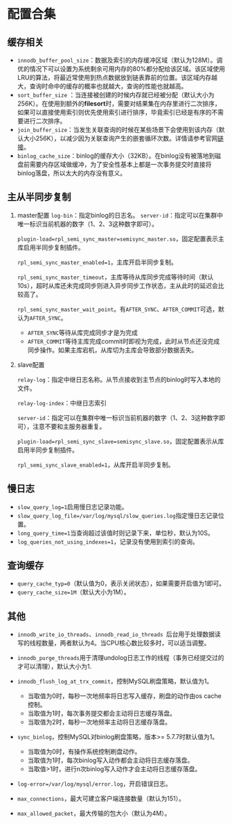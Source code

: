 # 配置合集

## 缓存相关

- `innodb_buffer_pool_size`：数据及索引的内存缓冲区域（默认为128M）。调优的情况下可以设置为系统剩余可用内存的80%都分配给该区域。该区域使用LRU的算法，将最近常使用到热点数据放到链表靠前的位置。该区域内存越大，查询时命中的缓存的概率也就越大，查询的性能也就越高。
- `sort_buffer_size` ：当连接被创建的时候内存就已经被分配（默认大小为256K）。在使用到额外的**filesort**时，需要对结果集在内存里进行二次排序，如果可以直接使用索引则优先使用索引进行排序，毕竟索引已经是有序的不需要进行二次排序。
- `join_buffer_size`：当发生关联查询的时候在某些场景下会使用到该内存（默认大小256K），以减少因为关联查询产生的嵌套循环次数。详情请参考官网[链接](https://dev.mysql.com/doc/refman/5.7/en/nested-loop-joins.html)。
- `binlog_cache_size`：binlog的缓存大小（32KB）。在binlog没有被落地到磁盘前需要内存区域做缓冲，为了安全性基本上都是一次事务提交时直接将binlog落盘，所以太大的内存没有意义。

## 主从半同步复制

1. master配置
   `log-bin`：指定binlog的日志名。
   `server-id`：指定可以在集群中唯一标识当前机器的数字（1、2、3这种数字即可）。

   `plugin-load=rpl_semi_sync_master=semisync_master.so`，固定配置表示主库启用半同步复制插件。

   `rpl_semi_sync_master_enabled=1`，主库开启半同步复制。

   `rpl_semi_sync_master_timeout`，主库等待从库同步完成等待时间（默认10s），超时从库还未完成同步则进入异步同步工作状态，主从此时的延迟会比较高了。

   `rpl_semi_sync_master_wait_point`。有`AFTER_SYNC`、`AFTER_COMMIT`可选，默认为`AFTER_SYNC`。

   - `AFTER_SYNC`等待从库完成同步才是为完成
   - `AFTER_COMMIT`等待主库完成commit时即视为完成，此时从节点还没完成同步操作。如果主库宕机，从库切为主库会导致部分数据丢失。

2. slave配置

   `relay-log`：指定中继日志名称。从节点接收到主节点的binlog时写入本地的文件。

   `relay-log-index`：中继日志索引

   `server-id`：指定可以在集群中唯一标识当前机器的数字（1、2、3这种数字即可），注意不要和主服务器重复。

   `plugin-load=rpl_semi_sync_slave=semisync_slave.so`，固定配置表示从库启用半同步复制插件。

   `rpl_semi_sync_slave_enabled=1`，从库开启半同步复制。

## 慢日志

- `slow_query_log=1`启用慢日志记录功能。
- `slow_query_log_file=/var/log/mysql/slow_queries.log`指定慢日志记录位置。
- `long_query_time=1`当查询超过该值时则记录下来，单位秒，默认为10S。
- `log_queries_not_using_indexes=1`，记录没有使用到索引的查询。

## 查询缓存

- `query_cache_typ=0`（默认值为0，表示关闭状态），如果需要开启值为1即可。
- `query_cache_size=1M`（默认大小为1M）。

## 其他

- `innodb_write_io_threads`、`innodb_read_io_threads `后台用于处理数据读写的线程数量，两者默认为4。当CPU核心数比较多时，可以适当调整。
- `innodb_purge_threads`用于清理undolog日志工作的线程（事务已经提交过的才可以清理），默认大小为1.
- `innodb_flush_log_at_trx_commit`，控制MySQL刷盘策略，默认值为1。
  - 当取值为0时，每秒一次地频率将日志写入缓存，刷盘的动作由os cache控制。
  - 当取值为1时，每次事务提交都会主动将日志缓存落盘。
  - 当取值为2时，每秒一次地频率主动将日志缓存落盘。

- `sync_binlog`，控制MySQL对binlog刷盘策略，版本>= 5.7.7时默认值为1。
  - 当取值为0时，有操作系统控制刷盘动作。
  - 当取值为1时，每次binlog写入动作都会主动将日志缓存落盘。
  - 当取值>1时，进行n次binlog写入动作才会主动将日志缓存落盘。
- `log-error=/var/log/mysql/error.log`，开启错误日志。
- `max_connections`，最大可建立客户端连接数量（默认为151）。
- `max_allowed_packet`，最大传输的包大小（默认为4M）。
